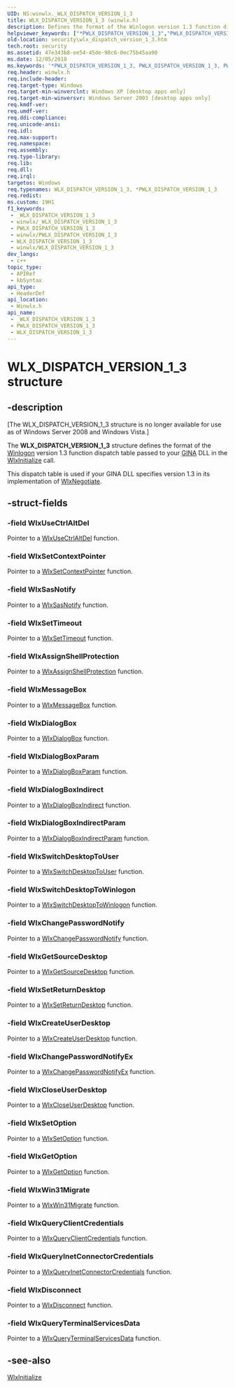 ```yaml
---
UID: NS:winwlx._WLX_DISPATCH_VERSION_1_3
title: WLX_DISPATCH_VERSION_1_3 (winwlx.h)
description: Defines the format of the Winlogon version 1.3 function dispatch table passed to your GINA DLL in the WlxInitialize call.
helpviewer_keywords: ["*PWLX_DISPATCH_VERSION_1_3","PWLX_DISPATCH_VERSION_1_3","PWLX_DISPATCH_VERSION_1_3 structure pointer [Security]","WLX_DISPATCH_VERSION_1_3","WLX_DISPATCH_VERSION_1_3 structure [Security]","_gina_wlx_dispatch_version_1_3","security.wlx_dispatch_version_1_3","winwlx/PWLX_DISPATCH_VERSION_1_3","winwlx/WLX_DISPATCH_VERSION_1_3"]
old-location: security\wlx_dispatch_version_1_3.htm
tech.root: security
ms.assetid: 47e343b8-ee54-45de-98c6-0ec75b45aa90
ms.date: 12/05/2018
ms.keywords: '*PWLX_DISPATCH_VERSION_1_3, PWLX_DISPATCH_VERSION_1_3, PWLX_DISPATCH_VERSION_1_3 structure pointer [Security], WLX_DISPATCH_VERSION_1_3, WLX_DISPATCH_VERSION_1_3 structure [Security], _gina_wlx_dispatch_version_1_3, security.wlx_dispatch_version_1_3, winwlx/PWLX_DISPATCH_VERSION_1_3, winwlx/WLX_DISPATCH_VERSION_1_3'
req.header: winwlx.h
req.include-header: 
req.target-type: Windows
req.target-min-winverclnt: Windows XP [desktop apps only]
req.target-min-winversvr: Windows Server 2003 [desktop apps only]
req.kmdf-ver: 
req.umdf-ver: 
req.ddi-compliance: 
req.unicode-ansi: 
req.idl: 
req.max-support: 
req.namespace: 
req.assembly: 
req.type-library: 
req.lib: 
req.dll: 
req.irql: 
targetos: Windows
req.typenames: WLX_DISPATCH_VERSION_1_3, *PWLX_DISPATCH_VERSION_1_3
req.redist: 
ms.custom: 19H1
f1_keywords:
 - _WLX_DISPATCH_VERSION_1_3
 - winwlx/_WLX_DISPATCH_VERSION_1_3
 - PWLX_DISPATCH_VERSION_1_3
 - winwlx/PWLX_DISPATCH_VERSION_1_3
 - WLX_DISPATCH_VERSION_1_3
 - winwlx/WLX_DISPATCH_VERSION_1_3
dev_langs:
 - c++
topic_type:
 - APIRef
 - kbSyntax
api_type:
 - HeaderDef
api_location:
 - Winwlx.h
api_name:
 - _WLX_DISPATCH_VERSION_1_3
 - PWLX_DISPATCH_VERSION_1_3
 - WLX_DISPATCH_VERSION_1_3
---
```


# WLX_DISPATCH_VERSION_1_3 structure


## -description

<p class="CCE_Message">[The WLX_DISPATCH_VERSION_1_3 structure is no longer available for use as of Windows Server 2008 and Windows Vista.]

The <b>WLX_DISPATCH_VERSION_1_3</b> structure defines the format of the <a href="/windows/desktop/SecGloss/w-gly">Winlogon</a> version 1.3 function dispatch table passed to your <a href="/windows/desktop/SecGloss/g-gly">GINA</a> DLL in the 
<a href="/windows/desktop/api/winwlx/nf-winwlx-wlxinitialize">WlxInitialize</a> call.

This dispatch table is used if your GINA DLL specifies version 1.3 in its implementation of 
<a href="/windows/desktop/api/winwlx/nf-winwlx-wlxnegotiate">WlxNegotiate</a>.

## -struct-fields

### -field WlxUseCtrlAltDel

Pointer to a <a href="/windows/desktop/api/winwlx/nc-winwlx-pwlx_use_ctrl_alt_del">WlxUseCtrlAltDel</a> function.

### -field WlxSetContextPointer

Pointer to a <a href="/windows/desktop/api/winwlx/nc-winwlx-pwlx_set_context_pointer">WlxSetContextPointer</a> function.

### -field WlxSasNotify

Pointer to a <a href="/windows/desktop/api/winwlx/nc-winwlx-pwlx_sas_notify">WlxSasNotify</a> function.

### -field WlxSetTimeout

Pointer to a <a href="/windows/desktop/api/winwlx/nc-winwlx-pwlx_set_timeout">WlxSetTimeout</a> function.

### -field WlxAssignShellProtection

Pointer to a <a href="/windows/desktop/api/winwlx/nc-winwlx-pwlx_assign_shell_protection">WlxAssignShellProtection</a> function.

### -field WlxMessageBox

Pointer to a <a href="/windows/desktop/api/winwlx/nc-winwlx-pwlx_message_box">WlxMessageBox</a> function.

### -field WlxDialogBox

Pointer to a <a href="/windows/desktop/api/winwlx/nc-winwlx-pwlx_dialog_box">WlxDialogBox</a> function.

### -field WlxDialogBoxParam

Pointer to a <a href="/windows/desktop/api/winwlx/nc-winwlx-pwlx_dialog_box_param">WlxDialogBoxParam</a> function.

### -field WlxDialogBoxIndirect

Pointer to a <a href="/windows/desktop/api/winwlx/nc-winwlx-pwlx_dialog_box_indirect">WlxDialogBoxIndirect</a> function.

### -field WlxDialogBoxIndirectParam

Pointer to a <a href="/windows/desktop/api/winwlx/nc-winwlx-pwlx_dialog_box_indirect_param">WlxDialogBoxIndirectParam</a> function.

### -field WlxSwitchDesktopToUser

Pointer to a <a href="/windows/desktop/api/winwlx/nc-winwlx-pwlx_switch_desktop_to_user">WlxSwitchDesktopToUser</a> function.

### -field WlxSwitchDesktopToWinlogon

Pointer to a  <a href="/windows/desktop/api/winwlx/nc-winwlx-pwlx_switch_desktop_to_winlogon">WlxSwitchDesktopToWinlogon</a> function.

### -field WlxChangePasswordNotify

Pointer to a <a href="/windows/desktop/api/winwlx/nc-winwlx-pwlx_change_password_notify">WlxChangePasswordNotify</a> function.

### -field WlxGetSourceDesktop

Pointer to a <a href="/windows/desktop/api/winwlx/nc-winwlx-pwlx_get_source_desktop">WlxGetSourceDesktop</a> function.

### -field WlxSetReturnDesktop

Pointer to a <a href="/windows/desktop/api/winwlx/nc-winwlx-pwlx_set_return_desktop">WlxSetReturnDesktop</a> function.

### -field WlxCreateUserDesktop

Pointer to a <a href="/windows/desktop/api/winwlx/nc-winwlx-pwlx_create_user_desktop">WlxCreateUserDesktop</a> function.

### -field WlxChangePasswordNotifyEx

Pointer to a <a href="/windows/desktop/api/winwlx/nc-winwlx-pwlx_change_password_notify_ex">WlxChangePasswordNotifyEx</a> function.

### -field WlxCloseUserDesktop

Pointer to a <a href="/windows/desktop/api/winwlx/nc-winwlx-pwlx_close_user_desktop">WlxCloseUserDesktop</a> function.

### -field WlxSetOption

Pointer to a <a href="/windows/desktop/api/winwlx/nc-winwlx-pwlx_set_option">WlxSetOption</a> function.

### -field WlxGetOption

Pointer to a <a href="/windows/desktop/api/winwlx/nc-winwlx-pwlx_get_option">WlxGetOption</a> function.

### -field WlxWin31Migrate

Pointer to a <a href="/windows/desktop/api/winwlx/nc-winwlx-pwlx_win31_migrate">WlxWin31Migrate</a> function.

### -field WlxQueryClientCredentials

Pointer to a <a href="/windows/desktop/api/winwlx/nc-winwlx-pwlx_query_client_credentials">WlxQueryClientCredentials</a> function.

### -field WlxQueryInetConnectorCredentials

Pointer to a <a href="/windows/desktop/api/winwlx/nc-winwlx-pwlx_query_ic_credentials">WlxQueryInetConnectorCredentials</a> function.

### -field WlxDisconnect

Pointer to a <a href="/windows/desktop/api/winwlx/nc-winwlx-pwlx_disconnect">WlxDisconnect</a> function.

### -field WlxQueryTerminalServicesData

Pointer to a <a href="/windows/desktop/api/winwlx/nc-winwlx-pwlx_query_terminal_services_data">WlxQueryTerminalServicesData</a> function.

## -see-also

<a href="/windows/desktop/api/winwlx/nf-winwlx-wlxinitialize">WlxInitialize</a>


